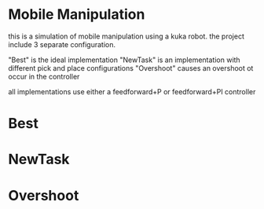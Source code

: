 # Mobile Manipulation
this is a simulation of mobile manipulation using a kuka robot.
the project include 3 separate configuration.

"Best" is the ideal implementation
"NewTask" is an implementation with different pick and place configurations
"Overshoot" causes an overshoot ot occur in the controller

all implementations use either a feedforward+P or  feedforward+PI controller 

# Best


# NewTask

# Overshoot
